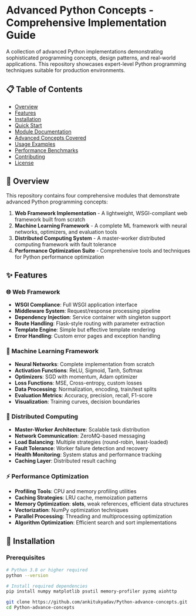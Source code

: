 # Advanced Python Concepts - Comprehensive Implementation Guide

A collection of advanced Python implementations demonstrating sophisticated programming concepts, design patterns, and real-world applications. This repository showcases expert-level Python programming techniques suitable for production environments.

## 📋 Table of Contents

- [Overview](#overview)
- [Features](#features)
- [Installation](#installation)
- [Quick Start](#quick-start)
- [Module Documentation](#module-documentation)
- [Advanced Concepts Covered](#advanced-concepts-covered)
- [Usage Examples](#usage-examples)
- [Performance Benchmarks](#performance-benchmarks)
- [Contributing](#contributing)
- [License](#license)

## 🎯 Overview

This repository contains four comprehensive modules that demonstrate advanced Python programming concepts:

1. **Web Framework Implementation** - A lightweight, WSGI-compliant web framework built from scratch
2. **Machine Learning Framework** - A complete ML framework with neural networks, optimizers, and evaluation tools
3. **Distributed Computing System** - A master-worker distributed computing framework with fault tolerance
4. **Performance Optimization Suite** - Comprehensive tools and techniques for Python performance optimization

## ✨ Features

### 🌐 Web Framework
- **WSGI Compliance**: Full WSGI application interface
- **Middleware System**: Request/response processing pipeline
- **Dependency Injection**: Service container with singleton support
- **Route Handling**: Flask-style routing with parameter extraction
- **Template Engine**: Simple but effective template rendering
- **Error Handling**: Custom error pages and exception handling

### 🤖 Machine Learning Framework
- **Neural Networks**: Complete implementation from scratch
- **Activation Functions**: ReLU, Sigmoid, Tanh, Softmax
- **Optimizers**: SGD with momentum, Adam optimizer
- **Loss Functions**: MSE, Cross-entropy, custom losses
- **Data Processing**: Normalization, encoding, train/test splits
- **Evaluation Metrics**: Accuracy, precision, recall, F1-score
- **Visualization**: Training curves, decision boundaries

### 🔄 Distributed Computing
- **Master-Worker Architecture**: Scalable task distribution
- **Network Communication**: ZeroMQ-based messaging
- **Load Balancing**: Multiple strategies (round-robin, least-loaded)
- **Fault Tolerance**: Worker failure detection and recovery
- **Health Monitoring**: System status and performance tracking
- **Caching Layer**: Distributed result caching

### ⚡ Performance Optimization
- **Profiling Tools**: CPU and memory profiling utilities
- **Caching Strategies**: LRU cache, memoization patterns
- **Memory Optimization**: __slots__, weak references, efficient data structures
- **Vectorization**: NumPy optimization techniques
- **Parallel Processing**: Threading and multiprocessing optimization
- **Algorithm Optimization**: Efficient search and sort implementations

## 🚀 Installation

### Prerequisites

```bash
# Python 3.8 or higher required
python --version

# Install required dependencies
pip install numpy matplotlib psutil memory-profiler pyzmq aiohttp

git clone https://github.com/ankitukyadav/Python-advance-concepts.git
cd Python-advance-concepts
